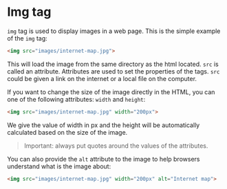 # Img tag
```img``` tag is used to display images in a web page.
This is the simple example of the ```img``` tag:
```html
<img src="images/internet-map.jpg">
```
This will load the image from the same directory as the html located.
```src``` is called an attribute. Attributes are used to set the properties of the tags. ```src``` could be given a link on the internet or a local file on the computer.

If you want to change the size of the image directly in the HTML, you can one of the following attributes: ```width``` and ```height```:
```html
<img src="images/internet-map.jpg" width="200px">
```
We give the value of width in px and the height will be automatically calculated based on the size of the image.

> Important: always put quotes around the values of the attributes.

You can also provide the ```alt``` attribute to the image to help browsers understand what is the image about:
```html
<img src="images/internet-map.jpg" width="200px" alt="Internet map">
```